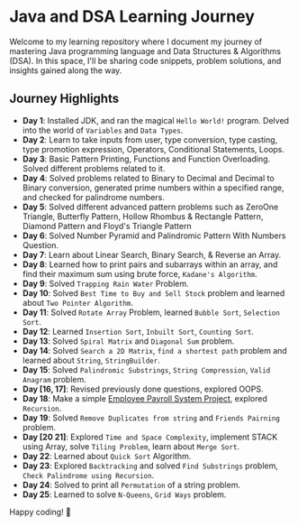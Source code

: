 # Java and DSA Learning Journey

Welcome to my learning repository where I document my journey of mastering Java programming language and Data Structures & Algorithms (DSA). In this space, I'll be sharing code snippets, problem solutions, and insights gained along the way.

## Journey Highlights

- **Day 1**: Installed JDK, and ran the magical `Hello World!` program. Delved into the world of `Variables` and `Data Types`.
- **Day 2**: Learn to take inputs from user, type conversion, type casting, type promotion expression, Operators, Conditional Statements, Loops.
- **Day 3**: Basic Pattern Printing, Functions and Function Overloading. Solved different problems related to it.
- **Day 4**: Solved problems related to Binary to Decimal and Decimal to Binary conversion, generated prime numbers within a specified range, and checked for palindrome numbers.
- **Day 5**: Solved different advanced pattern problems such as ZeroOne Triangle, Butterfly Pattern, Hollow Rhombus & Rectangle Pattern, Diamond Pattern and Floyd's Triangle Pattern
- **Day 6**: Solved Number Pyramid and Palindromic Pattern With Numbers Question.
- **Day 7**: Learn about Linear Search, Binary Search, & Reverse an Array.
- **Day 8**: Learned how to print pairs and subarrays within an array, and find their maximum sum using brute force, `Kadane's Algorithm`.
- **Day 9**: Solved `Trapping Rain Water` Problem.
- **Day 10**: Solved `Best Time to Buy and Sell Stock` problem and learned about `Two Pointer Algorithm`.
- **Day 11**: Solved `Rotate Array` Problem, learned `Bubble Sort`, `Selection Sort`.
- **Day 12**: Learned `Insertion Sort`, `Inbuilt Sort`, `Counting Sort`.
- **Day 13**: Solved `Spiral Matrix` and `Diagonal Sum` problem.
- **Day 14**: Solved `Search a 2D Matrix`, `find a shortest path` problem and learned about `String`, `StringBuilder`.
- **Day 15**: Solved `Palindromic Substrings`, `String Compression`, `Valid Anagram` problem.
- **Day [16, 17]**: Revised previously done questions, explored OOPS.
- **Day 18**: Make a simple [Employee Payroll System Project](https://github.com/maniishbhusal/java-and-dsa/blob/main/Employee%20Payroll%20System/Main.java), explored `Recursion`.
- **Day 19**: Solved `Remove Duplicates from string` and `Friends Pairning` problem.
- **Day [20 21]**: Explored `Time and Space Complexity`, implement STACK using Array, solve `Tiling Problem`, learn about `Merge Sort`.
- **Day 22**: Learned about `Quick Sort` Algorithm.
- **Day 23**: Explored `Backtracking` and solved `Find Substrings` problem, `Check Palindrome using Recursion`.
- **Day 24**: Solved to print all `Permutation` of a string problem.
- **Day 25**: Learned to solve `N-Queens`, `Grid Ways` problem.

Happy coding! 🌟

